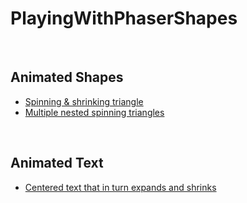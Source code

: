 # PlayingWithPhaserShapes

<br/>

<h2>Animated Shapes</h2>
<ul>
  <li>
    <a href="https://rikkokiri.github.io/PlayingWithPhaserShapes/SpinningShrinkingTriangle.html">Spinning &amp; shrinking triangle</a>
  </li>
  <li>
    <a href="https://rikkokiri.github.io/PlayingWithPhaserShapes/MultipleSpinningTriangles.html">Multiple nested spinning triangles</a>
  </li>
</ul>

<br/>

<h2>Animated Text</h2>
<ul>
  <li>
    <a href="https://rikkokiri.github.io/PlayingWithPhaserShapes/textChangingSize.html">Centered text that in turn expands and shrinks</a>
  </li>
</ul>
